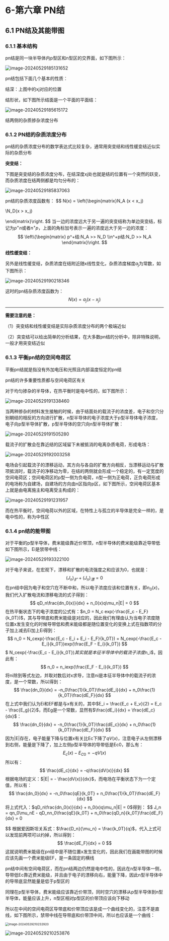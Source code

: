 # 6-第六章 PN结

## 6.1 PN结及其能带图

### 6.1.1 基本结构

pn结是同一块半导体内p型区和n型区的交界面，如下图所示：

![image-20240529185131652](https://typora-1310242472.cos.ap-nanjing.myqcloud.com/typora_img/image-20240529185131652.png)

pn结包括下面几个基本的性质：

结深：上图中的xj对应的位置

结形状，如下图所示结面是一个平面的平面结：

![image-20240529185615172](https://typora-1310242472.cos.ap-nanjing.myqcloud.com/typora_img/image-20240529185615172.png)

结两侧的杂质掺杂浓度分布

### 6.1.2 PN结的杂质浓度分布

pn结的杂质浓度分布的数学表达式比较复杂，通常用突变结和线性缓变结近似实际的杂质分布

**突变结：**

下图是突变结的杂质浓度分布，在结深度xj处也就是结的位置有一个突然的跃变，而杂质浓度在结两侧都是均匀分布的：

![image-20240529185837063](https://typora-1310242472.cos.ap-nanjing.myqcloud.com/typora_img/image-20240529185837063.png)

pn结的杂质浓度函数有：
$$
N(x) = \left\{\begin{matrix}N_A (x < x_j)

 \\N_D(x > x_j)

\end{matrix}\right.
$$
当一边的浓度远大于另一遍的突变结称为单边突变结，标记为$p^+n$或者$n^+p$，上面的角标加号表示一遍的浓度远大于另一边的浓度：
$$
\left\{\begin{matrix} p^+结:N_A >> N_D
\\n^+p结:N_D >> N_A
\end{matrix}\right.
$$


**线性缓变结：**

另外是线性缓变结，杂质浓度在结附近随x线性变化，杂质浓度梯度$a_j$为常数，如下图所示：

![image-20240529190218346](https://typora-1310242472.cos.ap-nanjing.myqcloud.com/typora_img/image-20240529190218346.png)

这时的pn结杂质浓度函数为：
$$
N(x) = a_j(x - x_j)
$$

---

**需要注意的是：**

（1）突变结和线性缓变结是实际杂质浓度分布的两个极端近似

（2）突变结可以给出简单的分析结果，在大多数pn结的分析中，除非特殊说明，一般才用突变结近似

### 6.1.3 平衡pn结的空间电荷区

平衡pn结就是指没有外加电压和光照且内部温度恒定的pn结

pn结的许多重要性质都与空间电荷区有关

对于均匀掺杂的半导体，在热平衡时是电中性的，如下图所示：

![image-20240529191338460](https://typora-1310242472.cos.ap-nanjing.myqcloud.com/typora_img/image-20240529191338460.png)

当两种掺杂的材料发生接触的时候，由于结面处的载流子的浓度差，电子和空穴分别朝结的相反的方向进行扩散，n型半导体的电子浓度大于p型半导体电子浓度，电子向p型半导体扩散，p型半导体的空穴向n型半导体扩散：

![image-20240529191505280](https://typora-1310242472.cos.ap-nanjing.myqcloud.com/typora_img/image-20240529191505280.png)

载流子的扩散会在靠近结的区域留下未被抵消的电离杂质电荷，形成电场：

![image-20240529192003258](https://typora-1310242472.cos.ap-nanjing.myqcloud.com/typora_img/image-20240529192003258.png)

电场会引起载流子的漂移运动，其方向与各自的扩散方向相反，当漂移运动与扩散项抵消时，载流子的净移动为零，在结的两侧就会形成一个稳定的，有一定宽度的空间电荷区；空间电荷区的p型一侧为负电荷，n型一侧为正电荷，正负电荷形成的电场称为自建场，自建场的方向由n区指向p区，如下图所示，空间电荷区基本上就是由电离施主和电离受主构成的：

![image-20240529191231957](https://typora-1310242472.cos.ap-nanjing.myqcloud.com/typora_img/image-20240529191231957.png)

而在热平衡时，空间电荷以外的区域，在特性上与孤立的半导体是完全一样的，是电中性的，称为中性区

### 6.1.4 pn结的能带图

 对于平衡的p型半导体，费米能级靠近价带顶，n型半导体的费米能级靠近导带低如下图所示，Ei是禁带中线：

![image-20240529193322100](https://typora-1310242472.cos.ap-nanjing.myqcloud.com/typora_img/image-20240529193322100.png)

对于电子来说，在宏观下，漂移和扩散的电流强度之和应该为0，也就是：
$$
(J_n)_扩 + (J_n)_漂 = 0
$$
在pn结中因为电子和空穴在不断中和，所以电子浓度应该和位置有关，即$n_0(x)$，我们代入扩散电流和漂移电流的式子得到：
$$
qD_n\frac{dn_0(x)}{dx} + n_0(x)q\mu_n|E| = 0
$$
在热平衡状态下的电子浓度的公式有：$n_0 = N_c exp(-\frac{E_c - E_F}{k_0T})$，其与导带底和费米能级是对应的，因此我们有理由认为当电子浓度随位置x发生变化的时候导带低和费米能级都是随位置变化的变换上式在指数项的分子加上减去Ei加上Ei得到：
$$
n_0 = N_cexp(-\frac{E_c - E_i + E_i - E_F}{k_0T}) = N_cexp(-\frac{E_c - E_i}{k_0T})exp(\frac{E_F - E_i}{k_0T})
$$
$ N_cexp(-\frac{E_c - E_i}{k_0T})$其实就是本征半导体中的载流子浓度$n_i$，因此有：
$$
n_0 = n_iexp(\frac{E_F - E_i}{k_0T})
$$
将ni除到等式左边，并取对数后对x求导，注意ni是本征半导体中的载流子的浓度，是一个常数，所以得到：
$$
\frac{dn_0}{dx} = -n_0\frac{1}{k_0T}\frac{dE_i}{dx} + n_0\frac{1}{k_0T}\frac{dE_F}{dx}
$$
在上式中我们认为Ei和EF都是与x有关的，其中$E_i = \frac{E_c + E_v}{2} = E_c - \frac{E_g}{2}$，而Eg是一个常数，显然有$\frac{dE_i}{dx} = \frac{dE_c}{dx}$：
$$
\frac{dn_0}{dx} = -n_0\frac{1}{k_0T}\frac{dE_c}{dx} + n_0\frac{1}{k_0T}\frac{dE_F}{dx}
$$
因为|E|存在，电子能量下降与位置x有关比Ec下降了$qV(x)$，注意电子从左侧漂移到右侧，能量是下降了，加上左侧p型半导体的导带低是Ec0，那么有：
$$
E_c(x) - E_{C0} = -qV(x)
$$
所以有：
$$
\frac{dE_c}{dx} = -q\frac{dV(x)}{dx}
$$
根据电场的定义：$|E| = - \frac{dV(x)}{dx}$，而电场在平衡状态下为一个定值，所以有：
$$
\frac{dn_0}{dx} = -n_0\frac{qE}{k_0T} + n_0\frac{1}{k_0T}\frac{dE_F}{dx}
$$
将上式代入：$qD_n\frac{dn_0(x)}{dx} + n_0(x)q\mu_n|E| = 0$得到：
$$
J_n = qn_0\mu_nE - qD_nn_0\frac{qE}{k_0T} + n_0\frac{qD_n}{k_0T}\frac{dE_F}{dx} = 0

$$
根据爱因斯坦关系式：$\frac{D_n}{\mu_n} = \frac{k_0T}{q}$，代入上式可以发现前两项可以约掉，所以得到：
$$
\frac{dE_F}{dx} = 0
$$
这就说明费米能级在pn结中是不随位置x发生变化的，因此我们在画能带图的时候应该先画一个费米能级EF，是一条固定的横线

pn结中间有空间电荷区，而在pn结两边仍然是电中性的，因此在n型半导体一侧，导带低Ec靠近费米能级，并且由于电子的漂移向右，能量下降，因此n型半导体中的导带底显然能量是低于p型区的

同理在p型半导体，费米能级应该靠近价带顶，同时空穴的漂移从p型半导体到n型半导体，能量应该上升，n型区相对p型区的价带顶应该向下移动

所以在中间的空间电荷区导带底和价带顶应该是成一个曲线变化的，注意不是直线，如下图所示，禁带中线在导带底和价带顶中间，所以也应该是一个曲线：

<img src="https://typora-1310242472.cos.ap-nanjing.myqcloud.com/typora_img/image-20240529210232920.png" alt="image-20240529210232920" style="zoom:67%;" />

![image-20240529210253876](https://typora-1310242472.cos.ap-nanjing.myqcloud.com/typora_img/image-20240529210253876.png)